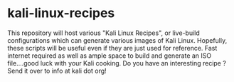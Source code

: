 kali-linux-recipes
==================

This repository will host various "Kali Linux Recipes", or live-build configurations which can generate various images of Kali Linux.
Hopefully, these scripts will be useful even if they are just used for reference. Fast internet required as well as ample space to 
build and generate an ISO file....good luck with your Kali cooking. Do you have an interesting recipe ? Send it over to info at kali dot org!

